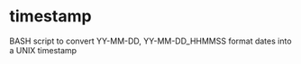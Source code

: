 timestamp
=========

BASH script to convert YY-MM-DD, YY-MM-DD_HHMMSS format dates into a UNIX timestamp